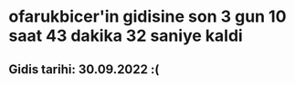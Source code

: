 # ofarukbicer'in gidisine son 3 gun 10 saat 43 dakika 32 saniye kaldi

## Gidis tarihi: 30.09.2022 :(